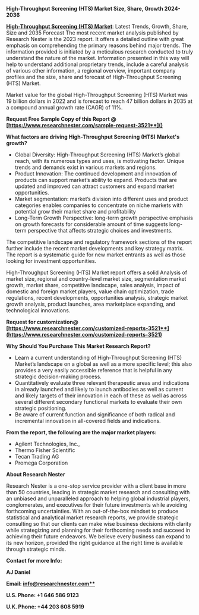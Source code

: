 ﻿**High-Throughput Screening (HTS) Market Size, Share, Growth 2024-2036**

[**High-Throughput Screening (HTS) Market**](https://www.researchnester.com/reports/high-throughput-screening-hts-market/3521): Latest Trends, Growth, Share, Size and 2035 Forecast The most recent market analysis published by Research Nester is the 2023 report. It offers a detailed outline with great emphasis on comprehending the primary reasons behind major trends. The information provided is initiated by a meticulous research conducted to truly understand the nature of the market. Information presented in this way will help to understand additional proprietary trends, include a careful analysis of various other information, a regional overview, important company profiles and the size, share and forecast of High-Throughput Screening (HTS) Market.

Market value for the global High-Throughput Screening (HTS) Market was 19 billion dollars in 2022 and is forecast to reach 47 billion dollars in 2035 at a compound annual growth rate (CAGR) of 11%.

<a name="_hlk168911023"></a><a name="_hlk168911453"></a>**Request Free Sample Copy of this Report @ [https://www.researchnester.com/sample-request-3521**]()**

**What factors are driving High-Throughput Screening (HTS) Market's growth?**

- Global Diversity: High-Throughput Screening (HTS) Market’s global reach, with its numerous types and uses, is motivating factor. Unique trends and demands exist in various markets and regions.
- Product Innovation: The continued development and innovation of products can support market’s ability to expand. Products that are updated and improved can attract customers and expand market opportunities.
- Market segmentation: market’s division into different uses and product categories enables companies to concentrate on niche markets with potential grow their market share and profitability
- Long-Term Growth Perspective: long-term growth perspective emphasis on growth forecasts for considerable amount of time suggests long-term perspective that affects strategic choices and investments.

The competitive landscape and regulatory framework sections of the report further include the recent market developments and key strategy matrix. The report is a systematic guide for new market entrants as well as those looking for investment opportunities.

High-Throughput Screening (HTS) Market report offers a solid Analysis of market size, regional and country-level market size, segmentation market growth, market share, competitive landscape, sales analysis, impact of domestic and foreign market players, value chain optimization, trade regulations, recent developments, opportunities analysis, strategic market growth analysis, product launches, area marketplace expanding, and technological innovations.

**Request for customization@ [https://www.researchnester.com/customized-reports-3521**](https://www.researchnester.com/customized-reports-3521)**

**Why Should You Purchase This Market Research Report?**

- Learn a current understanding of High-Throughput Screening (HTS) Market’s landscape on a global as well as a more specific level; this also provides a very easily accessible reference that is helpful in any strategic decision-making process.
- Quantitatively evaluate three relevant therapeutic areas and indications in already launched and likely to launch antibodies as well as current and likely targets of their innovation in each of these as well as across several different secondary functional markets to evaluate their own strategic positioning.
- Be aware of current function and significance of both radical and incremental innovation in all-covered fields and indications.

**From the report, the following are the major market players:**

- Agilent Technologies, Inc.,
- Thermo Fisher Scientific
- Tecan Trading AG
- Promega Corporation

<a name="_hlk168910495"></a>**About Research Nester**

Research Nester is a one-stop service provider with a client base in more than 50 countries, leading in strategic market research and consulting with an unbiased and unparalleled approach to helping global industrial players, conglomerates, and executives for their future investments while avoiding forthcoming uncertainties. With an out-of-the-box mindset to produce statistical and analytical market research reports, we provide strategic consulting so that our clients can make wise business decisions with clarity while strategizing and planning for their forthcoming needs and succeed in achieving their future endeavors. We believe every business can expand to its new horizon, provided the right guidance at the right time is available through strategic minds.

**Contact for more Info:**

**AJ Daniel**

**Email: [info@researchnester.com**](mailto:info@researchnester.com)**

**U.S. Phone: +1 646 586 9123** 

**U.K. Phone: +44 203 608 5919**
